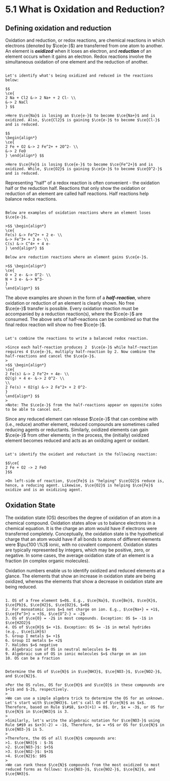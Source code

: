 # 5.1 What is Oxidation and Reduction?

## Defining oxidation and reduction

Oxidation and reduction, or redox reactions, are chemical reactions in which electrons (denoted by $\ce{e-}$) are transferred from one atom to another. An element is ***oxidized*** when it loses an electron, and ***reduction*** of an element occurs when it gains an electron. Redox reactions involve the simultaneous oxidation of one element and the reduction of another.

```{dropdown} Example: Oxidation and reduction reactions 

Let's identify what's being oxidized and reduced in the reactions below:

$$
\ce{
2 Na + Cl2 &-> 2 Na+ + 2 Cl- \\
&-> 2 NaCl
} $$

>Here $\ce{Na}$ is losing an $\ce{e-}$ to become $\ce{Na+}$ and is oxidized. Also, $\ce{Cl2}$ is gaining $\ce{e-}$ to become $\ce{Cl-}$ and is reduced.

$$ 
\begin{align*} 
\ce{
2 Fe + O2 &-> 2 Fe^2+ + 2O^2- \\
&-> 2 FeO
} \end{align*} $$

>Here $\ce{Fe}$ is losing $\ce{e-}$ to become $\ce{Fe^2+}$ and is oxidized. While, $\ce{O2}$ is gaining $\ce{e-}$ to become $\ce{O^2-}$ and is reduced.
```

Representing "half" of a redox reaction is often convenient - the oxidation half or the reduction half. Reactions that only show the oxidation or reduction of an element are called half reactions. Half reactions help balance redox reactions.

```{dropdown} Example: Oxidation and reduction half-reactions 

Below are examples of oxidation reactions where an element loses $\ce{e-}$.

>$$ \begin{align*} 
\ce{
Fe(s) &-> Fe^2+ + 2 e- \\
&-> Fe^3+ + 3 e- \\
C(s) &-> C^4+ + 4 e-
} \end{align*} $$

Below are reduction reactions where an element gains $\ce{e-}$.

>$$ \begin{align*} 
\ce{
O + 2 e- &-> O^2- \\
N + 3 e- &-> N^3-
} 
\end{align*} $$
```

The above examples are shown in the form of a ***half-reaction***, where oxidation or reduction of an element is clearly shown. No free $\ce{e-}$ transfer is possible. Every oxidation reaction must be accompanied by a reduction reaction(s), where the $\ce{e-}$ are consumed. The above sets of half-reactions can be combined so that the final redox reaction will show no free $\ce{e-}$.

```{dropdown} Example: Balancing half-reactions 

Let's combine the reactions to write a balanced redox reaction. 

>Since each half-reaction produces 2  $\ce{e-}$ while half-reaction requires 4 $\ce{e-}$, multiply half-reaction by 2. Now combine the half-reactions and cancel the $\ce{e-}$.
>
>$$ \begin{align*} 
\ce{
2 Fe(s) &-> 2 Fe^2+ + 4e- \\
O2(g) + 4 e- &-> 2 O^2- \\
\\
2 Fe(s) + O2(g) &-> 2 Fe^2+ + 2 O^2-
} 
\end{align*} $$
>
>Note: The $\ce{e-}$ from the half-reactions appear on opposite sides to be able to cancel out.
```
 

Since any reduced element can release $\ce{e-}$ that can combine with (i.e., reduce) another element, reduced compounds are sometimes called reducing agents or reductants. Similarly, oxidized elements can gain $\ce{e-}$ from other elements; in the process, the (initially) oxidized element becomes reduced and acts as an oxidizing agent or oxidant.

```{dropdown} Example: Oxidizing and reducing agents 

Let's identify the oxidant and reductant in the following reaction:

$$\ce{
2 Fe + O2 -> 2 FeO
}$$

>On left-side of reaction, $\ce{Fe}$ is "helping" $\ce{O2}$ reduce is, hence, a reducing agent. Likewise, $\ce{O2}$ is helping $\ce{Fe}$ oxidize and is an oxidizing agent.
```


## Oxidation State

The oxidation state (OS) describes the degree of oxidation of an atom in a chemical compound. Oxidation states allow us to balance electrons in a chemical equation. It is the charge an atom would have if electrons were transferred completely. Conceptually, the oxidation state is the hypothetical charge that an atom would have if all bonds to atoms of different elements were $\pu{100 \%}$ ionic, with no covalent component. Oxidation states are typically represented by integers, which may be positive, zero, or negative. In some cases, the average oxidation state of an element is a fraction (in complex organic molecules).

Oxidation numbers enable us to identify oxidized and reduced elements at a glance. The elements that show an increase in oxidation state are being oxidized, whereas the elements that show a decrease in oxidation state are being reduced.

```{admonition} Rules for Determining Oxidation State (OS)

1. OS of a free element $=0$. E.g., $\ce{Na}$, $\ce{Be}$, $\ce{K}$, $\ce{Pb}$, $\ce{H2}$, $\ce{O2}$, $=0$
2. For monoatomic ions $=$ net charge on ion. E.g., $\ce{Na+} = +1$,
$\ce{Fe^3+} = +3$, $\ce{O^2-} = -2$
3. OS of $\ce{O} = -2$ in most compounds. Exception: OS $= -1$ in $\ce{H2O2}$
4. OS of $\ce{H}$ $= +1$. Exception: OS $= -1$ in metal hydrides (e.g., $\ce{LiH}$)
5. Group I metals $= +1$
6. Group II metals $= +2$
7. Halides $=$ negative
8. Algebraic sum of OS in neutral molecules $= 0$
9. Algebraic sum of OS in ionic molecules $=$ charge on an ion
10. OS can be a fraction
```

```{dropdown} Example: Determining oxidation states of nitrogen 

Determine the OS of $\ce{N}$ in $\ce{NH3}$, $\ce{NO3-}$, $\ce{NO2-}$, and $\ce{N2}$. 

>Per the OS rules, OS for $\ce{H}$ and $\ce{O}$ in these compounds are $+1$ and $-2$, respectively.
>
>We can use a simple algebra trick to determine the OS for an unknown. Let's start with $\ce{NH3}$. Let's call OS of $\ce{N}$ as $x$. Therefore, based on Rule $\#$8, $x+3(+1) = 0$. Or, $x = -3$, or OS for $\ce{N}$ in $\ce{NH3}$ is 3.
>
>Similarly, let's write the algebraic notation for $\ce{NO3-}$ using Rule $#$9 as $x+3(-2) = -1$, Therefore, $x = +5$ or OS for $\ce{N}$ in $\ce{NO3-}$ is 5.
>
>Therefore, the OS of all $\ce{N}$ compounds are:
>1. $\ce{NH3}$ : $-3$
>2. $\ce{NO3-}$: $+5$
>3. $\ce{NO2-}$: $+3$
>4. $\ce{N2}$: $0$
>
>We can rank these $\ce{N}$ compounds from the most oxidized to most reduced forms as follows: $\ce{NO3-}$, $\ce{NO2-}$, $\ce{N2}$, and $\ce{NH3}$.
```
 
